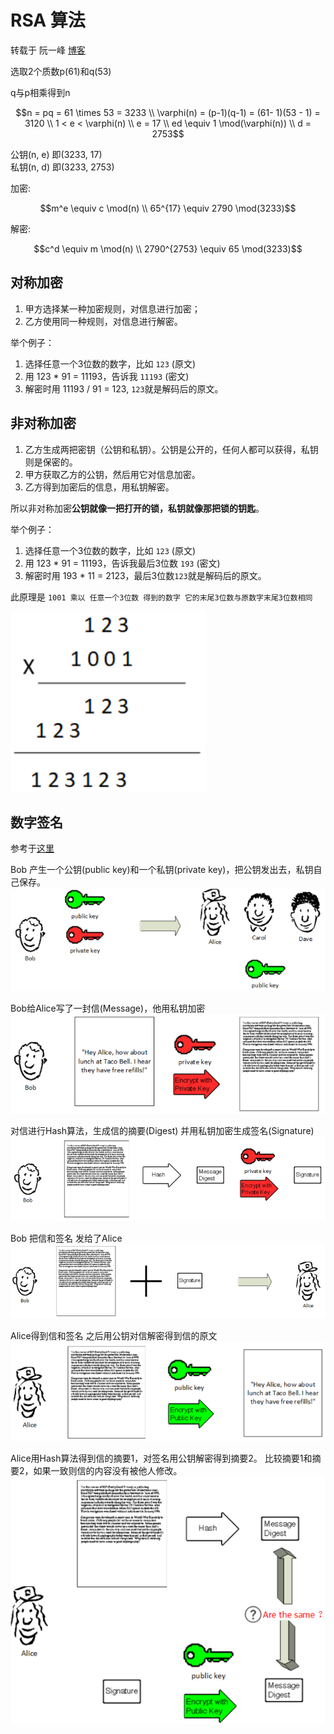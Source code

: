 # RSA 算法

转载于 阮一峰 [博客](http://www.ruanyifeng.com/blog/2013/06/rsa_algorithm_part_one.html)

选取2个质数p(61)和q(53)

q与p相乘得到n

```math
n = pq = 61 \times 53 = 3233  \\
\varphi(n) = (p-1)(q-1) = (61- 1)(53 - 1) = 3120  \\
1 < e < \varphi(n)   \\
e = 17 \\
ed \equiv 1 \mod(\varphi(n))  \\
d = 2753
```

公钥(n, e) 即(3233, 17)  
私钥(n, d) 即(3233, 2753)


加密:
```math
m^e \equiv c \mod(n)  \\
65^{17} \equiv 2790 \mod(3233)
```

解密:
```math
c^d \equiv m \mod(n)  \\
2790^{2753} \equiv 65 \mod(3233)
```

## 对称加密
1. 甲方选择某一种加密规则，对信息进行加密；
2. 乙方使用同一种规则，对信息进行解密。

举个例子：
1. 选择任意一个3位数的数字，比如 `123` (原文)
2. 用 123 * 91 = 11193，告诉我 `11193` (密文)
3. 解密时用 11193 / 91 = 123,  `123`就是解码后的原文。

## 非对称加密
1. 乙方生成两把密钥（公钥和私钥）。公钥是公开的，任何人都可以获得，私钥则是保密的。
2. 甲方获取乙方的公钥，然后用它对信息加密。
3. 乙方得到加密后的信息，用私钥解密。

所以非对称加密**公钥就像一把打开的锁，私钥就像那把锁的钥匙**。

举个例子：
1. 选择任意一个3位数的数字，比如 `123` (原文)
2. 用 123 * 91 = 11193，告诉我最后3位数 `193` (密文)
3. 解密时用 193 * 11 = 2123，最后3位数`123`就是解码后的原文。

此原理是 `1001 乘以 任意一个3位数 得到的数字 它的末尾3位数与原数字末尾3位数相同`

![](images/RSA/0.png)

## 数字签名
参考于[这里](http://www.youdzone.com/signature.html)

Bob 产生一个公钥(public key)和一个私钥(private key)，把公钥发出去，私钥自己保存。
![](images/RSA/1.png)

Bob给Alice写了一封信(Message)，他用私钥加密
![](images/RSA/2.png)

对信进行Hash算法，生成信的摘要(Digest) 并用私钥加密生成签名(Signature)
![](images/RSA/3.png)

Bob 把信和签名 发给了Alice
![](images/RSA/4.png)

Alice得到信和签名 之后用公钥对信解密得到信的原文
![](images/RSA/5.png)

Alice用Hash算法得到信的摘要1，对签名用公钥解密得到摘要2。
比较摘要1和摘要2，如果一致则信的内容没有被他人修改。
![](images/RSA/6.png)


